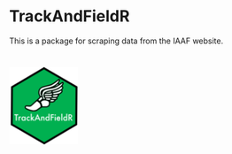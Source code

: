 # TrackAndFieldR
This is a package for scraping data from the IAAF website.

# <img src="man/figures/logo.png" align="left" height=140/>
